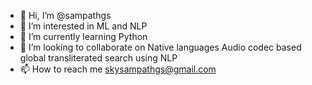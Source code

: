- 👋 Hi, I’m @sampathgs
- 👀 I’m interested in ML and NLP
- 🌱 I’m currently learning Python
- 💞️ I’m looking to collaborate on Native languages Audio codec based global transliterated search using NLP
- 📫 How to reach me skysampathgs@gmail.com

<!---
sampathgs/sampathgs is a ✨ special ✨ repository because its `README.md` (this file) appears on your GitHub profile.
You can click the Preview link to take a look at your changes.
--->
